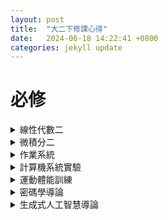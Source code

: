 ```yaml
---
layout: post
title:  "大二下修課心得"
date:   2024-06-18 14:22:41 +0800
categories: jekyll update
---
```

# 必修
<details>
<summary>
線性代數二
</summary>
數學系大一必修，林惠雯教授開的，前半學期是把 Friedberg 從 Jordan canonical form 開始教完，教授人真的很好，上課常常出現一些有趣的語錄，下半學期教的東西開始變得抽象，我個人是覺得缺少學習動機學習，學的不是很好。最後成績期中考整個不知道怎死的，我覺得我每題都會，但似乎最後一大堆都沒寫到助教要看的部份，分數大暴死，阿期末就半放棄了。吃了一個有點糟的等第。<br>
等地：A-
</details>
<details>
<summary>
微積分二
</summary>
數學系大一必修，沈俊嚴教授開的，教的清楚，內容幾乎都跟課本走，發現上課沒聽懂時，通常翻一下課本就行了，期中期末考都不是太難，B 卷成績最後似乎是乘 0.9，還有這學期多了 5 分的 bonus，但我因為跟必修撞，所以幾乎沒拿到分，還好最後還是有守住等第<br>
等地：A+
</details>


<details>
<summary>
作業系統
</summary>
</details>

<details>
<summary>
計算機系統實驗
</summary>
這學期最迷的一門課，聽說去年超甜我才修的，結果不知道是什麼原因A+比例變超低，
</details>

<details>
<summary>
運動體能訓練
</summary>
</details>


<details>
<summary>
密碼學導論
</summary>
數學系號稱最簡單選修，小考十幾次取六次，
</details>

<details>
<summary>
生成式人工智慧導論
</summary>
甜，我都沒去上課
</details>

